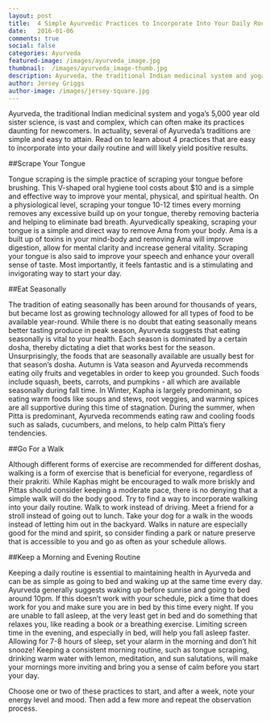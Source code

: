 ```yaml
---
layout: post
title:  4 Simple Ayurvedic Practices to Incorporate Into Your Daily Routine
date:   2016-01-06
comments: true
social: false
categories: Ayurveda
featured-image: /images/ayurveda_image.jpg
thumbnail:  /images/ayurveda_image-thumb.jpg
description: Ayurveda, the traditional Indian medicinal system and yoga’s 5,000 year old sister science, is vast and complex, which can often make its practices daunting for newcomers. In actuality, several of Ayurveda’s traditions are simple and easy to attain. Read on to learn about 4 practices that are easy to incorporate into your daily routine and will likely yield positive results.
author: Jersey Griggs
author-image: /images/jersey-square.jpg
---
```

Ayurveda, the traditional Indian medicinal system and yoga’s 5,000 year old sister science, is vast and complex, which can often make its practices daunting for newcomers. In actuality, several of Ayurveda’s traditions are simple and easy to attain. Read on to learn about 4 practices that are easy to incorporate into your daily routine and will likely yield positive results.

##Scrape Your Tongue

Tongue scraping is the simple practice of scraping your tongue before brushing. This V-shaped oral hygiene tool costs about $10 and is a simple and effective way to improve your mental, physical, and spiritual health. On a physiological level, scraping your tongue 10-12 times every morning removes any excessive build up on your tongue, thereby removing bacteria and helping to eliminate bad breath. Ayurvedically speaking, scraping your tongue is a simple and direct way to remove Ama from your body. Ama is a built up of toxins in your mind-body and removing Ama will improve digestion, allow for mental clarity and increase general vitality. Scraping your tongue is also said to improve your speech and enhance your overall sense of taste. Most importantly, it feels fantastic and is a stimulating and invigorating way to start your day.

##Eat Seasonally

The tradition of eating seasonally has been around for thousands of years, but became lost as growing technology allowed for all types of food to be available year-round. While there is no doubt that eating seasonally means better tasting produce in peak season, Ayurveda suggests that eating seasonally is vital to your health. Each season is dominated by a certain dosha, thereby dictating a diet that works best for the season. Unsurprisingly, the foods that are seasonally available are usually best for that season’s dosha. Autumn is Vata season and Ayurveda recommends eating oily fruits and vegetables in order to keep you grounded. Such foods include squash, beets, carrots, and pumpkins - all which are available seasonally during fall time. In Winter, Kapha is largely predominant, so eating warm foods like soups and stews, root veggies, and warming spices are all supportive during this time of stagnation. During the summer, when Pitta is predominant, Ayurveda recommends eating raw and cooling foods such as salads, cucumbers, and melons, to help calm Pitta’s fiery tendencies.

##Go For a Walk

Although different forms of exercise are recommended for different doshas, walking is a form of exercise that is beneficial for everyone, regardless of their prakriti. While Kaphas might be encouraged to walk more briskly and Pittas should consider keeping a moderate pace, there is no denying that a simple walk will do the body good. Try to find a way to incorporate walking into your daily routine. Walk to work instead of driving. Meet a friend for a stroll instead of going out to lunch. Take your dog for a walk in the woods instead of letting him out in the backyard. Walks in nature are especially good for the mind and spirit, so consider finding a park or nature preserve that is accessible to you and go as often as your schedule allows.


##Keep a Morning and Evening Routine

Keeping a daily routine is essential to maintaining health in Ayurveda and can be as simple as going to bed and waking up at the same time every day. Ayurveda generally suggests waking up before sunrise and going to bed around 10pm. If this doesn’t work with your schedule, pick a time that does work for you and make sure you are in bed by this time every night. If you are unable to fall asleep, at the very least get in bed and do something that relaxes you, like reading a book or a breathing exercise. Limiting screen time in the evening, and especially in bed, will help you fall asleep faster. Allowing for 7-8 hours of sleep, set your alarm in the morning and don’t hit snooze! Keeping a consistent morning routine, such as tongue scraping, drinking warm water with lemon, meditation, and sun salutations, will make your mornings more inviting and bring you a sense of calm before you start your day. 

Choose one or two of these practices to start, and after a week, note your energy level and mood. Then add a few more and repeat the observation process. 